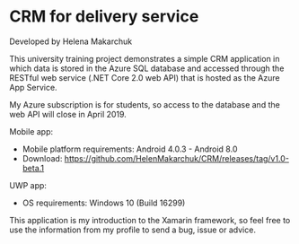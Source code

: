 # CRM for delivery service
Developed by Helena Makarchuk

This university training project demonstrates a simple CRM application in which data is stored in the Azure SQL database and accessed through the RESTful web service (.NET Core 2.0 web API) that is hosted as the Azure App Service.

My Azure subscription is for students, so access to the database and the web API will close in April 2019.

Mobile app:
- Mobile platform requirements: Android 4.0.3 - Android 8.0
- Download: https://github.com/HelenMakarchuk/CRM/releases/tag/v1.0-beta.1

UWP app:
- OS requirements: Windows 10 (Build 16299)

This application is my introduction to the Xamarin framework, so feel free to use the information from my profile to send a bug, issue or advice.
